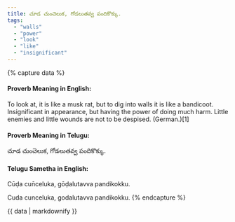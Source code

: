```yaml
---
title: చూడ చుంచెలుక, గోడలుతవ్వ పందికొక్కు.
tags:
  - "walls"
  - "power"
  - "look"
  - "like"
  - "insignificant"
---
```


{% capture data %}
#### Proverb Meaning in English:
To look at, it is like a musk rat, but to dig into walls it is like a bandicoot.
Insignificant in appearance, but having the power of doing much harm.
Little enemies and little wounds are not to be despised. (German.)[1]

#### Proverb Meaning in Telugu:
చూడ చుంచెలుక, గోడలుతవ్వ పందికొక్కు.

#### Telugu Sametha in English:
Cūḍa cun̄celuka, gōḍalutavva pandikokku.

Cuda cunceluka, godalutavva pandikokku.
{% endcapture %}

{{ data | markdownify }}


